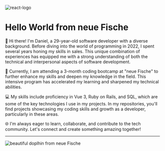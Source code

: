 ![react-logo](https://user-images.githubusercontent.com/102250825/232505800-24af7f0a-13ed-4eeb-bc4c-3b381c24d08c.jpg)


# Hello World from neue Fische #

👋 Hi there! I'm Daniel, a 29-year-old software developer with a diverse background. Before diving into the world of programming in 2022, I spent several years honing my skills in sales. This unique combination of experiences has equipped me with a strong understanding of both the technical and interpersonal aspects of software development.

🚀 Currently, I am attending a 3-month coding bootcamp at "neue Fische" to further enhance my skills and deepen my knowledge in the field. This intensive program has accelerated my learning and sharpened my technical abilities.

💻 My skills include proficiency in Vue 3, Ruby on Rails, and SQL, which are some of the key technologies I use in my projects. In my repositories, you'll find projects showcasing my coding skills and growth as a developer, particularly in these areas.

🌐 I'm always eager to learn, collaborate, and contribute to the tech community. Let's connect and create something amazing together!

---






![beautiful doplhin from neue Fische](https://user-images.githubusercontent.com/102250825/232495777-855968ee-63bb-4b31-893b-ba5d68c36243.jpg)
